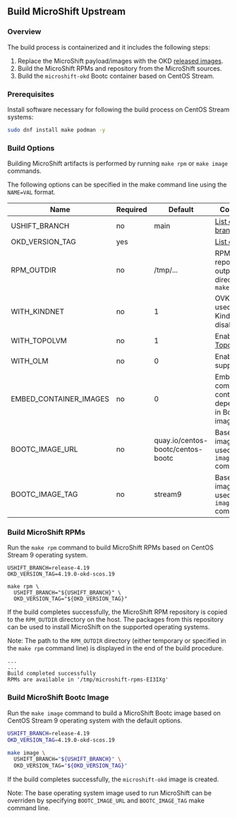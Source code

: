 ## Build MicroShift Upstream

### Overview
The build process is containerized and it includes the following steps:

1. Replace the MicroShift payload/images with the OKD [released images](https://github.com/okd-project/okd/releases).
1. Build the MicroShift RPMs and repository from the MicroShift sources.
1. Build the `microshift-okd` Bootc container based on CentOS Stream.

### Prerequisites

Install software necessary for following the build process on CentOS Stream systems:
```bash
sudo dnf install make podman -y
```

### Build Options

Building MicroShift artifacts is performed by running `make rpm` or `make image`
commands.

The following options can be specified in the make command line using the
`NAME=VAL` format.

| Name                   | Required | Default  | Comments
|------------------------|----------|----------|---------
| USHIFT_BRANCH          | no       | main     | [List of branches](https://github.com/openshift/microshift/branches)
| OKD_VERSION_TAG        | yes      |          | [List of tags](https://quay.io/repository/okd/scos-release?tab=tags)
| RPM_OUTDIR             | no       | /tmp/... | RPM repository output directory for `make rpm`
| WITH_KINDNET           | no       | 1        | OVK-K CNI is used when Kindnet is disabled
| WITH_TOPOLVM           | no       | 1        | Enable [TopoLVM](https://github.com/topolvm/topolvm) CSI
| WITH_OLM               | no       | 0        | Enable OLM support
| EMBED_CONTAINER_IMAGES | no       | 0        | Embed all component container dependencies in Bootc images
| BOOTC_IMAGE_URL        | no       | quay.io/centos-bootc/centos-bootc | Base Bootc image URL used in `make image` command
| BOOTC_IMAGE_TAG        | no       | stream9  | Base Bootc image tag used in `make image` command

### Build MicroShift RPMs

Run the `make rpm` command to build MicroShift RPMs based on CentOS Stream 9
operating system.

```
USHIFT_BRANCH=release-4.19
OKD_VERSION_TAG=4.19.0-okd-scos.19

make rpm \
  USHIFT_BRANCH="${USHIFT_BRANCH}" \
  OKD_VERSION_TAG="${OKD_VERSION_TAG}"
```

If the build completes successfully, the MicroShift RPM repository is copied to
the `RPM_OUTDIR` directory on the host. The packages from this repository can be
used to install MicroShift on the supported operating systems.

Note: The path to the `RPM_OUTDIR` directory (either temporary or specified in
the `make rpm` command line) is displayed in the end of the build procedure.

```
...
...
Build completed successfully
RPMs are available in '/tmp/microshift-rpms-EI3IXg'
```

### Build MicroShift Bootc Image

Run the `make image` command to build a MicroShift Bootc image based on CentOS
Stream 9 operating system with the default options.

```bash
USHIFT_BRANCH=release-4.19
OKD_VERSION_TAG=4.19.0-okd-scos.19

make image \
  USHIFT_BRANCH="${USHIFT_BRANCH}" \
  OKD_VERSION_TAG="${OKD_VERSION_TAG}"
```

If the build completes successfully, the `microshift-okd` image is created.

Note: The base operating system image used to run MicroShift can be overriden by
specifying `BOOTC_IMAGE_URL` and `BOOTC_IMAGE_TAG` make command line.
